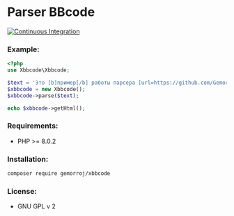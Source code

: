 # Parser BBcode

[![Continuous Integration](https://github.com/Gemorroj/xBBCode/workflows/Continuous%20Integration/badge.svg?branch=master)](https://github.com/Gemorroj/xBBCode/actions?query=workflow%3A%22Continuous+Integration%22)


### Example:

```php
<?php
use Xbbcode\Xbbcode;

$text = 'Это [b]пример[/b] работы парсера [url=https://github.com/Gemorroj/xBBCode]xBBCode[/url].';
$xbbcode = new Xbbcode();
$xbbcode->parse($text);

echo $xbbcode->getHtml();
```

### Requirements:
 - PHP >= 8.0.2


### Installation:
```bash
composer require gemorroj/xbbcode
```


### License: 
 - GNU GPL v 2
